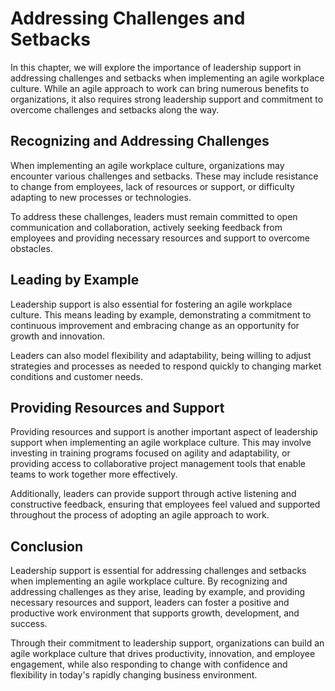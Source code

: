 # Addressing Challenges and Setbacks

In this chapter, we will explore the importance of leadership support in addressing challenges and setbacks when implementing an agile workplace culture. While an agile approach to work can bring numerous benefits to organizations, it also requires strong leadership support and commitment to overcome challenges and setbacks along the way.

Recognizing and Addressing Challenges
-------------------------------------

When implementing an agile workplace culture, organizations may encounter various challenges and setbacks. These may include resistance to change from employees, lack of resources or support, or difficulty adapting to new processes or technologies.

To address these challenges, leaders must remain committed to open communication and collaboration, actively seeking feedback from employees and providing necessary resources and support to overcome obstacles.

Leading by Example
------------------

Leadership support is also essential for fostering an agile workplace culture. This means leading by example, demonstrating a commitment to continuous improvement and embracing change as an opportunity for growth and innovation.

Leaders can also model flexibility and adaptability, being willing to adjust strategies and processes as needed to respond quickly to changing market conditions and customer needs.

Providing Resources and Support
-------------------------------

Providing resources and support is another important aspect of leadership support when implementing an agile workplace culture. This may involve investing in training programs focused on agility and adaptability, or providing access to collaborative project management tools that enable teams to work together more effectively.

Additionally, leaders can provide support through active listening and constructive feedback, ensuring that employees feel valued and supported throughout the process of adopting an agile approach to work.

Conclusion
----------

Leadership support is essential for addressing challenges and setbacks when implementing an agile workplace culture. By recognizing and addressing challenges as they arise, leading by example, and providing necessary resources and support, leaders can foster a positive and productive work environment that supports growth, development, and success.

Through their commitment to leadership support, organizations can build an agile workplace culture that drives productivity, innovation, and employee engagement, while also responding to change with confidence and flexibility in today's rapidly changing business environment.
